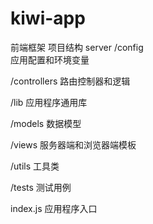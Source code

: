 # kiwi-app
前端框架
项目结构 server
/config  
应用配置和环境变量

/controllers
路由控制器和逻辑

/lib
应用程序通用库

/models
数据模型

/views
服务器端和浏览器端模板

/utils
工具类

/tests
测试用例

index.js
应用程序入口
